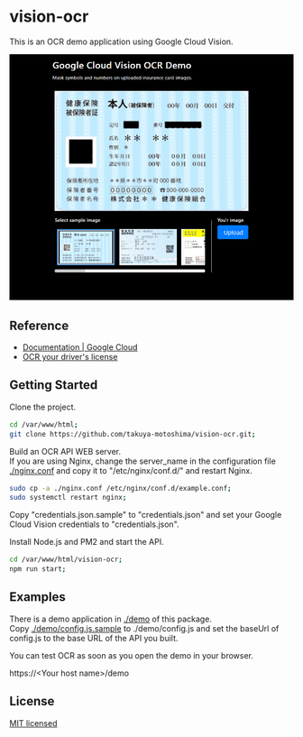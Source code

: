 # vision-ocr

This is an OCR demo application using Google Cloud Vision.  

<img src="https://raw.githubusercontent.com/takuya-motoshima/vision-ocr/main/screencaps/demo.png" width="600">

## Reference

- [Documentation | Google Cloud](https://cloud.google.com/docs?hl=ja)
- [OCR your driver's license](https://qiita.com/shoku-pan/items/39747eddcf2bc19b48d7)

## Getting Started

Clone the project.

```sh
cd /var/www/html;
git clone https://github.com/takuya-motoshima/vision-ocr.git;
```

Build an OCR API WEB server.  
If you are using Nginx, change the server_name in the configuration file [./nginx.conf](./nginx.conf) and copy it to "/etc/nginx/conf.d/" and restart Nginx.  

```sh
sudo cp -a ./nginx.conf /etc/nginx/conf.d/example.conf;
sudo systemctl restart nginx;
```

Copy "credentials.json.sample" to "credentials.json" and set your Google Cloud Vision credentials to "credentials.json".  

Install Node.js and PM2 and start the API.  

```sh
cd /var/www/html/vision-ocr;
npm run start;
```

## Examples

There is a demo application in [./demo](./demo) of this package.  
Copy [./demo/config.js.sample](./demo/config.js.sample) to ./demo/config.js and set the baseUrl of config.js to the base URL of the API you built.  

You can test OCR as soon as you open the demo in your browser.  

https://<Your host name\>/demo

## License

[MIT licensed](./LICENSE.txt)